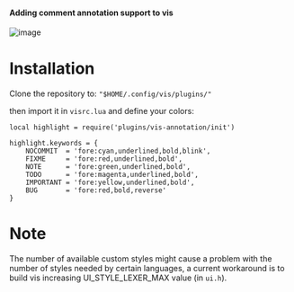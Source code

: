 #### Adding comment annotation support to vis
![image](https://github.com/user-attachments/assets/47ce9a2f-5c70-4197-b45d-03a9017e3502)


# Installation
Clone the repository to: `"$HOME/.config/vis/plugins/"`

then import it in `visrc.lua` and define your colors:
```
local highlight = require('plugins/vis-annotation/init')

highlight.keywords = {
    NOCOMMIT  = 'fore:cyan,underlined,bold,blink',
    FIXME     = 'fore:red,underlined,bold',
    NOTE      = 'fore:green,underlined,bold',
    TODO      = 'fore:magenta,underlined,bold',
    IMPORTANT = 'fore:yellow,underlined,bold',
    BUG       = 'fore:red,bold,reverse'
}
```

# Note
The number of available custom styles  might cause a problem with the number of styles needed by certain languages, a current workaround is to build vis increasing UI_STYLE_LEXER_MAX value (in `ui.h`).
